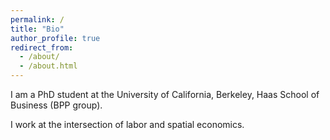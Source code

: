 ```yaml
---
permalink: /
title: "Bio"
author_profile: true
redirect_from: 
  - /about/
  - /about.html
---
```


I am a PhD student at the University of California, Berkeley, Haas School of Business (BPP group).

I work at the intersection of labor and spatial economics.
